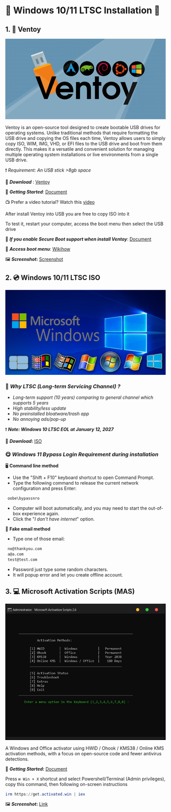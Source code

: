 # 💽 Windows 10/11 LTSC Installation 💽

## **1. 💾 Ventoy**

![Ventoy](./Images/ventoy.jpg)

Ventoy is an open-source tool designed to create bootable USB drives for operating systems. Unlike traditional methods that require formatting the USB drive and copying the OS files each time, Ventoy allows users to simply copy ISO, WIM, IMG, VHD, or EFI files to the USB drive and boot from them directly. This makes it a versatile and convenient solution for managing multiple operating system installations or live environments from a single USB drive.

❗ *Requirement: An USB stick >8gb space*

🔗 ***Download*** : [Ventoy](https://ventoy.net/en/index.html)

📄 ***Getting Started***: [Document](https://www.ventoy.net/en/doc_start.html)

📺 Prefer a video tutorial? Watch this [video](https://www.youtube.com/watch?v=gAnA7X8fAGs)

After install Ventoy into USB you are free to copy ISO into it

To test it, restart your computer, access the boot menu then select the USB drive

📄 ***If you enable Secure Boot support when install Ventoy***: [Document](https://www.ventoy.net/en/doc_secure.html)

📄 ***Access boot menu***: [Wikihow](https://www.wikihow.com/Get-to-the-Boot-Menu-on-Windows)

🖼️ ***Screenshot*:** [Screenshot](https://ventoy.net/en/screenshot.html)

## **2. 💿 Windows 10/11 LTSC ISO**

![MS Windows](./Images/microsoft-windows.jpg)

### 🤔 *Why LTSC (Long-term Servicing Channel) ?*

- *Long-term support (10 years) comparing to general channel which supports 5 years*
- *High stability/less update*
- *No preinstalled bloatware/trash app*
- *No annoying ads/pop-up* 

❗ ***Note: Windows 10 LTSC EOL at January 12, 2027***

🔗 ***Download*:** [ISO](https://massgrave.dev/windows_ltsc_links)

### 😋 *Windows 11 Bypass Login Requirement during installation*

🖥️ **Command line method**

- Use the "Shift + F10" keyboard shortcut to open Command Prompt.
- Type the following command to release the current network configuration and press Enter:

``` powershell
 oobe\bypassnro
```

- Computer will boot automatically, and you may need to start the out-of-box experience again.
- Click the "*I don't have internet*" option.

📧 **Fake email method**

- Type one of those email:  
  
``` email
 no@thankyou.com
 a@a.com
 test@test.com
```

- Password just type some random characters.
- It will popup error and let you create offline account.

## **3. 💻 Microsoft Activation Scripts (MAS)**

![MAS](./Images/MAS.JPG)

A Windows and Office activator using HWID / Ohook / KMS38 / Online KMS activation methods, with a focus on open-source code and fewer antivirus detections.

📄 ***Getting Started*:** [Document](https://massgrave.dev/)

Press `⊞ Win + X` shortcut and select Powershell/Terminal (Admin privileges), copy this command, then following on-screen instructions

``` powershell
irm https://get.activated.win | iex
```

🖼️ ***Screenshot*:** [Link](https://massgrave.dev/#screenshots)
